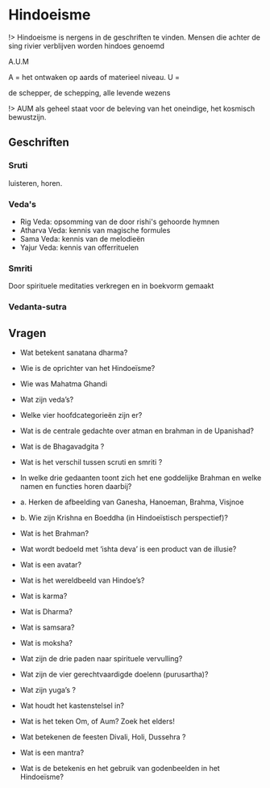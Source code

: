 # Hindoeisme

!> Hindoeisme is nergens in de geschriften te vinden. Mensen die achter de sing rivier verblijven worden hindoes genoemd


A.U.M

A = het ontwaken op aards of materieel niveau.
U = 

de schepper, de schepping, alle levende wezens

!> AUM als geheel staat voor de beleving van het oneindige, het kosmisch bewustzijn.

## Geschriften
### Sruti
luisteren, horen. 

### Veda's
- Rig Veda: opsomming van de door rishi's gehoorde hymnen
- Atharva Veda: kennis van magische formules
- Sama Veda: kennis van de melodieën
- Yajur Veda: kennis van offerrituelen

### Smriti
Door spirituele meditaties verkregen en in boekvorm gemaakt

### Vedanta-sutra


## Vragen

-	Wat betekent sanatana dharma? 


-	Wie is de oprichter van het Hindoeïsme? 
-	Wie was Mahatma Ghandi
-	Wat zijn veda’s?
-	Welke vier hoofdcategorieën zijn er?
-	Wat is de centrale gedachte over atman en brahman in de Upanishad?
-	Wat is de Bhagavadgita ?
-	Wat is het verschil tussen scruti en smriti ?
-	In welke drie gedaanten toont zich het ene goddelijke Brahman en welke namen en functies horen daarbij?
- a.	Herken de afbeelding van Ganesha, Hanoeman, Brahma, Visjnoe
- b.	Wie zijn Krishna en Boeddha (in Hindoeïstisch perspectief)?
-	Wat is het Brahman?
-	Wat wordt bedoeld met ‘ishta deva’ is een product van de illusie?
-	Wat is een avatar?
-	Wat is het wereldbeeld van Hindoe’s?
-	Wat is karma?
-	Wat is Dharma?
-	Wat is samsara?
-	Wat is moksha?
-	Wat zijn de drie paden naar spirituele vervulling?
-	Wat zijn de vier gerechtvaardigde doelenn (purusartha)?
-	Wat zijn yuga’s ?
-	Wat houdt het kastenstelsel in?
-	Wat is het teken Om, of Aum? Zoek het elders!
-	Wat betekenen de feesten Divali, Holi, Dussehra ?
-	Wat is een mantra?
-	Wat is de betekenis en het gebruik van godenbeelden in het Hindoeïsme? 


